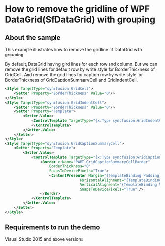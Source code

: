 # How to remove the gridline of WPF DataGrid(SfDataGrid) with grouping
## About the sample

This example illustrates how to remove the gridline of DataGrid with grouping

By default, DataGrid having gird lines for each row and column. But we can remove the grid lines for default row by write style for BorderThickness of GridCell. And remove the grid lines for caption row by write style for BorderThickness of GridCaptionSummaryCell and GridIndentCell.

```xml
<Style TargetType="syncfusion:GridCell">
    <Setter Property="BorderThickness" Value="0"/>
</Style>
<Style TargetType="syncfusion:GridIndentCell">
    <Setter Property="BorderThickness" Value="0"/>
    <Setter Property="Template">
        <Setter.Value>
            <ControlTemplate TargetType="{x:Type syncfusion:GridIndentCell}">
            </ControlTemplate>
        </Setter.Value>
    </Setter>
</Style>
<Style TargetType="syncfusion:GridCaptionSummaryCell">
    <Setter Property="Template">
        <Setter.Value>
            <ControlTemplate TargetType="{x:Type syncfusion:GridCaptionSummaryCell}">
                <Border x:Name="PART_GridCaptionSummaryCellBorder"
                    BorderThickness="0"
                    SnapsToDevicePixels="True">
                    <ContentPresenter Margin="{TemplateBinding Padding}"
                                  HorizontalAlignment="{TemplateBinding HorizontalContentAlignment}"
                                  VerticalAlignment="{TemplateBinding VerticalContentAlignment}"
                                  SnapsToDevicePixels="True" />
                </Border>
            </ControlTemplate>
        </Setter.Value>
    </Setter>
</Style>
```

## Requirements to run the demo
Visual Studio 2015 and above versions
